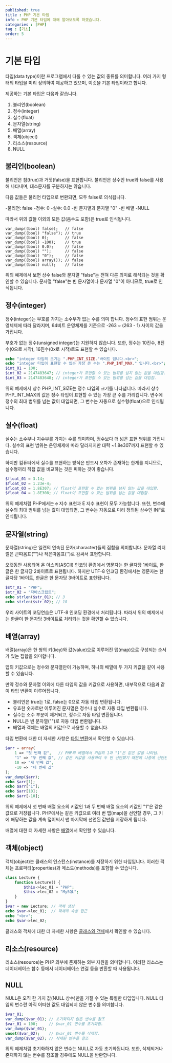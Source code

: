 ```yaml
---
published: true
title : PHP 기본 타입
info : PHP 기본 타입에 대해 알아보도록 하겠습니다.
categories : [PHP]
tag : [기초]
order: 5
---
```



# 기본 타입
타입(data type)이란 프로그램에서 다룰 수 있는 값의 종류를 의미합니다.
여러 가지 형태의 타입을 미리 정의하여 제공하고 있으며, 이것을 기본 타입이라고 합니다.

제공하는 기본 타입은 다음과 같습니다.
1. 불리언(boolean)
2. 정수(integer)
3. 실수(float)
4. 문자열(string)
5. 배열(array)
6. 객체(object)
7. 리소스(resource)
8. NULL


## 불리언(boolean)
불리언은 참(true)과 거짓(false)을 표현합니다.
불리언은 상수인 true와 false를 사용해 나타내며, 대소문자를 구분하지는 않습니다.

다음 값들은 불리언 타입으로 변환되면, 모두 false로 의식됩니다.

-불리언: false
-정수: 0
-실수: 0.0
-빈 문자열과 문자열 "0"
-빈 배열
-NULL

따라서 위의 값들 이외의 모든 값(음수도 포함)은 true로 인식됩니다.
```
var_dump((bool) false);   // false
var_dump((bool) "false"); // true
var_dump((bool) 0);       // false
var_dump((bool) -100);    // true
var_dump((bool) 0.0);     // false
var_dump((bool) "");      // false
var_dump((bool) "0");     // false
var_dump((bool) array()); // false
var_dump((bool) null);    // false
```
위의 예제에서 보면 상수 false와 문자열 "false"는 전혀 다른 의미로 해석되는 것을 확인할 수 있습니다.
문자열 "false"는 빈 문자열이나 문자열 "0"이 아니므로, true로 인식됩니다.


## 정수(integer)
정수(integer)는 부호를 가지는 소수부가 없는 수를 의미 합니다.
정수의 표현 범위는 운영체제에 따라 달라지며, 64비트 운영체제를 기준으로 -263 ~ (263 - 1) 사이의 값을 가집니다.

부호가 없는 정수(unsigned integer)는 지원하지 않습니다.
또한, 정수는 10진수, 8진수(0으로 시작), 16진수(0x로 시작)로도 표현할 수 있습니다.
```php
echo "integer 타입의 크기는 ".PHP_INT_SIZE."바이트 입니다.<br>";
echo "integer 타입이 표현할 수 있는 가장 큰 수는 ".PHP_INT_MAX." 입니다.<br>";
$int_01 = 100;
$int_02 = 2147483647; // integer가 표현할 수 있는 범위를 넘지 않는 값을 대입함.
$int_03 = 2147483648; // integer가 표현할 수 있는 범위를 넘는 값을 대입함.
```
위의 예제에서 상수 PHP_INT_SIZE는 정수 타입의 크기를 나타냅니다.
따라서 상수 PHP_INT_MAX의 값은 정수 타입이 표현할 수 있는 가장 큰 수를 가리킵니다.
변수에 정수의 최대 범위를 넘는 값이 대입되면, 그 변수는 자동으로 실수형(float)으로 인식됩니다.


## 실수(float)
실수는 소수부나 지수부를 가지는 수를 의미하며, 정수보다 더 넓은 표현 범위를 가집니다.
실수의 표현 범위는 운영체제에 따라 달라지지만 대략 ~1.8e307까지 표현할 수 있습니다.

하지만 컴퓨터에서 실수를 표현하는 방식은 반드시 오차가 존재하는 한계를 지니므로, 실수형끼리 직접 값을 비교하는 것은 피하는 것이 좋습니다.
```php
$float_01 = 3.14;
$float_02 = 1.23e-4;
$float_03 = 1.8E307; // float이 표현할 수 있는 범위를 넘지 않는 값을 대입함.
$float_04 = 1.8E308; // float이 표현할 수 있는 범위를 넘는 값을 대입함.
```
위의 예제처럼 PHP에서는 e 지수 표현과 E 지수 표현이 모두 가능합니다.
또한, 변수에 실수의 최대 범위를 넘는 값이 대입되면, 그 변수는 자동으로 미리 정의된 상수인 INF로 인식됩니다.


## 문자열(string)
문자열(string)은 일련의 연속된 문자(character)들의 집합을 의미합니다.
문자열 리터럴은 큰따옴표("")나 작은따옴표('')로 감싸서 표현합니다.

오랫동안 사용되어 온 아스키(ASCII) 인코딩 환경에서 영문자는 한 글자당 1바이트, 한글은 한 글자당 2바이트로 표현됩니다.
하지만 UTF-8 인코딩 환경에서는 영문자는 한 글자당 1바이트, 한글은 한 문자당 3바이트로 표현됩니다.
```php
$str_01 = "PHP";
$str_02 = "자바스크립트";
echo strlen($str_01); // 3
echo strlen($str_02); // 18
```
우리 사이트의 코딩연습은 UTF-8 인코딩 환경에서 처리됩니다.
따라서 위의 예제에서는 한글이 한 문자당 3바이트로 처리되는 것을 확인할 수 있습니다.


## 배열(array)
배열(array)은 한 쌍의 키(key)와 값(value)으로 이루어진 맵(map)으로 구성되는 순서가 있는 집합을 의미합니다.

맵의 키값으로는 정수와 문자열만이 가능하며, 하나의 배열에 두 가지 키값을 같이 사용할 수 있습니다.

만약 정수와 문자열 이외에 다른 타입의 값을 키값으로 사용하면, 내부적으로 다음과 같이 타입 변환이 이루어집니다.

- 불리언은 true는 1로, false는 0으로 자동 타입 변환됩니다.
- 유효한 숫자로만 이루어진 문자열은 정수나 실수로 자동 타입 변환됩니다.
- 실수는 소수 부분이 제거되고, 정수로 자동 타입 변환됩니다.
- NULL은 빈 문자열("")로 자동 타입 변환됩니다.
- 배열과 객체는 배열의 키값으로 사용할 수 없습니다.


타입 변환에 대한 더 자세한 사항은 [타입 변환](https://developer.wade.pw/php/typejuggling)에서 확인할 수 있습니다.
```php
$arr = array(
    1 => "첫 번째 값",   // PHP의 배열에서 키값의 1과 "1"은 같은 값을 나타냄.
    "1" => "두 번째 값", // 같은 키값을 사용하여 두 번 선언했기 때문에 나중에 선언된 "두 번째 값"만 남게됨.
    10 => "세 번째 값",
    -10 => "네 번째 값"
);
var_dump($arr);
echo $arr[1];
echo $arr["1"];
echo $arr[10];
echo $arr[-10];
```
위의 예제에서 첫 번째 배열 요소의 키값인 1과 두 번째 배열 요소의 키값인 "1"은 같은 값으로 저장됩니다.
PHP에서는 같은 키값으로 여러 번 맵(map)을 선언할 경우, 그 키에 해당하는 값을 계속 덮어써서 맨 마지막에 선언된 값만을 저장하게 됩니다.

배열에 대한 더 자세한 사항은 [배열](https://developer.wade.pw/php/array)에서 확인할 수 있습니다.


## 객체(object)
객체(object)는 클래스의 인스턴스(instance)를 저장하기 위한 타입입니다.
이러한 객체는 프로퍼티(properties)과 메소드(methods)를 포함할 수 있습니다.
```php
class Lecture {
    function Lecture() {
        $this->lec_01 = "PHP";
        $this->lec_02 = "MySQL";
    }
}
$var = new Lecture; // 객체 생성
echo $var->lec_01;  // 객체의 속성 접근
echo "<br>";
echo $var->lec_02;
```
클래스와 객체에 대한 더 자세한 사항은 [클래스와 객체](https://developer.wade.pw/php/classObject)에서 확인할 수 있습니다.


## 리소스(resource)
리소스(resource)는 PHP 외부에 존재하는 외부 자원을 의미합니다.
이러한 리소스는 데이터베이스 함수 등에서 데이터베이스 연결 등을 반환할 때 사용됩니다.


## NULL
NULL은 오직 한 가지 값(NULL 상수)만을 가질 수 있는 특별한 타입입니다.
NULL 타입의 변수란 아직 어떠한 값도 대입되지 않은 변수를 의미합니다.
```php
$var_01;
var_dump($var_01); // 초기화되지 않은 변수를 참조
$var_01 = 100;     // $var_01 변수를 초기화함.
var_dump($var_01);
unset($var_02);    // $var_01 변수를 삭제함.
var_dump($var_02); // 삭제된 변수를 참조
```
위의 예제처럼 초기화하지 않은 변수는 NULL로 자동 초기화됩니다.
또한, 삭제되거나 존재하지 않는 변수를 참조할 경우에도 NULL을 반환합니다.